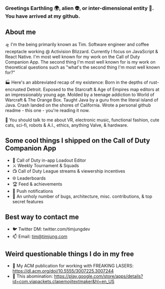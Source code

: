 ### Greetings Earthling 🌍, alien 👽, or inter-dimensional entity 🌌. You have arrived at my github.

## About me

🛸 I'm the being primarily known as Tim. Software engineer and coffee receptacle working @ Activision Blizzard. Currently I focus on JavaScript & React Native. I'm most well known for my work on the Call of Duty Companion App. The second thing I'm most well known for is my work on theoretical questions such as "what's the second thing I'm most well known for?"

🏭 Here's an abbreviated recap of my existence: Born in the depths of rust-encrusted Detroit. Exposed to the Starcraft & Age of Empires map editors at an impressionably young age. Molded by a teenage addiction to World of Warcraft & The Orange Box. Taught Java by a guru from the literal island of Java. Crash landed on the shores of California. Wrote a personal github readme - this one - you're reading it now. 

📡 You should talk to me about VR, electronic music, functional fashion, cute cats, sci-fi, robots & A.I., ethics, anything Valve, & hardware. 

## Some cool things I shipped on the Call of Duty Companion App
- 🔫 Call of Duty in-app Loadout Editor
- ⚔️ Weekly Tournament & Squads
- 📺 Call of Duty League streams & viewership incentives
- 🌐 Leaderboards
- 🏆 Feed & achievements
- 🔔 Push notifications
- 🐛 An unholy number of bugs, architecture, misc. contributions, & top secret features

## Best way to contact me
- 🐦 Twitter DM: twitter.com/timjungdev
- 📫 Email: tim@timjung.com

## Weird questionable things I do in my free
- 🌠 My ACM publication for working with FREAKING LASERS: https://dl.acm.org/doi/10.5555/3007225.3007244
- 👏 This abomination: https://play.google.com/store/apps/details?id=com.viapackets.clapemojitextmaker&hl=en_US
